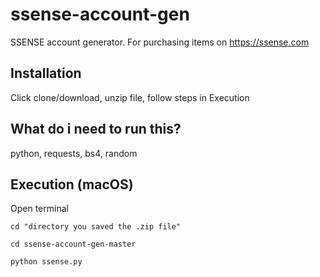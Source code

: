 # ssense-account-gen
SSENSE account generator. For purchasing items on https://ssense.com

## Installation
Click clone/download, unzip file, follow steps in Execution

## What do i need to run this?
python, requests, bs4, random

## Execution (macOS)

Open terminal

`cd "directory you saved the .zip file"`

`cd ssense-account-gen-master`

`python ssense.py`
